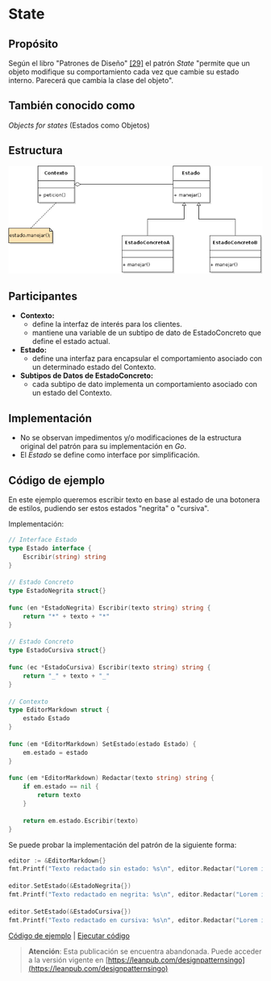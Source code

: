 # State

## Propósito

Según el libro "Patrones de Diseño" [\[29\]](../../../recursos.md) el patrón _State_ "permite que un objeto modifique su comportamiento cada vez que cambie su estado interno. Parecerá que cambia la clase del objeto".

## También conocido como

_Objects for states_ \(Estados como Objetos\)

## Estructura

![](../../../.gitbook/assets/state.png)

## Participantes

* **Contexto:**
  * define la interfaz de interés para los clientes.
  * mantiene una variable de un subtipo de dato de EstadoConcreto que define el estado actual.
* **Estado:**
  * define una interfaz para encapsular el comportamiento asociado con un determinado estado del Contexto.
* **Subtipos de Datos de EstadoConcreto:**
  * cada subtipo de dato implementa un comportamiento asociado con un estado del Contexto.

## Implementación

* No se observan impedimentos y/o modificaciones de la estructura original del patrón para su implementación en _Go_.
* El _Estado_ se define como interface por simplificación.

## Código de ejemplo

En este ejemplo queremos escribir texto en base al estado de una botonera de estilos, pudiendo ser estos estados "negrita" o "cursiva".

Implementación:

```go
// Interface Estado
type Estado interface {
    Escribir(string) string
}

// Estado Concreto
type EstadoNegrita struct{}

func (en *EstadoNegrita) Escribir(texto string) string {
    return "*" + texto + "*"
}

// Estado Concreto
type EstadoCursiva struct{}

func (ec *EstadoCursiva) Escribir(texto string) string {
    return "_" + texto + "_"
}

// Contexto
type EditorMarkdown struct {
    estado Estado
}

func (em *EditorMarkdown) SetEstado(estado Estado) {
    em.estado = estado
}

func (em *EditorMarkdown) Redactar(texto string) string {
    if em.estado == nil {
        return texto
    }

    return em.estado.Escribir(texto)
}
```

Se puede probar la implementación del patrón de la siguiente forma:

```go
editor := &EditorMarkdown{}
fmt.Printf("Texto redactado sin estado: %s\n", editor.Redactar("Lorem ipsum"))

editor.SetEstado(&EstadoNegrita{})
fmt.Printf("Texto redactado en negrita: %s\n", editor.Redactar("Lorem ipsum"))

editor.SetEstado(&EstadoCursiva{})
fmt.Printf("Texto redactado en cursiva: %s\n", editor.Redactar("Lorem ipsum"))
```

[Código de ejemplo](https://github.com/danielspk/designpatternsingo/tree/master/patrones/comportamiento/state) \| [Ejecutar código](https://play.golang.org/p/KsYfTyLBDVI)



> **Atención**: Esta publicación se encuentra abandonada. Puede acceder a la versión vigente en [https://leanpub.com/designpatternsingo](https://leanpub.com/designpatternsingo)

